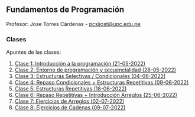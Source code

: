 ## Fundamentos de Programación

Profesor: Jose Torres Cárdenas - pcsijost@upc.edu.pe

### Clases

Apuntes de las clases:

1. [Clase 1: Introducción a la programación (21-05-2022)](/Clases/21052022.md)
1. [Clase 2: Entorno de programación y secuencialidad (28-05-2022)](/Clases/28052022.md)
1. [Clase 3: Estructuras Selectivas / Condicionales (04-06-2022)](/Clases/04062022.md)
1. [Clase 4: Repaso Condicionales + Estructuras Repetitivas (09-06-2022)](/Clases/09062022.md)
1. [Clase 5: Estructuras Repetitivas (18-06-2022)](/Clases/18062022.md)
1. [Clase 6: Repaso Repetitivas + Introducción Arreglos (25-06-2022)](/Clases/25062022.md)
1. [Clase 7: Ejercicios de Arreglos (02-07-2022)](/Clases/02072022.md)
1. [Clase 8: Ejercicios de Cadenas (09-07-2022)](/Clases/09072022.md)

